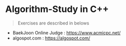 # Algorithm-Study in C++
> Exercises are described in belows
* BaekJoon Online Judge : https://www.acmicpc.net/
* algospot.com : https://algospot.com/
